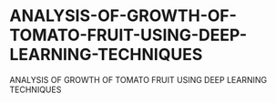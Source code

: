 # ANALYSIS-OF-GROWTH-OF-TOMATO-FRUIT-USING-DEEP-LEARNING-TECHNIQUES
ANALYSIS OF GROWTH OF TOMATO FRUIT USING DEEP LEARNING TECHNIQUES
